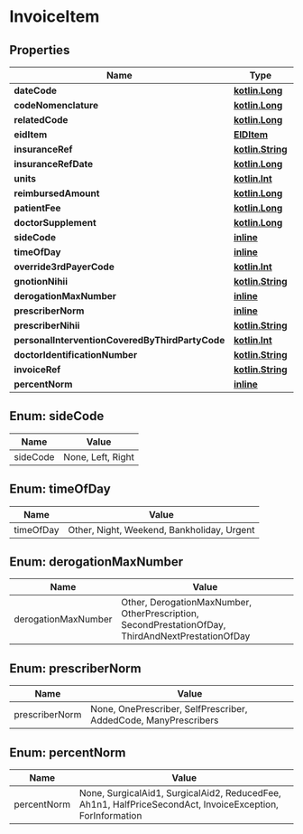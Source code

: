 # InvoiceItem

## Properties
Name | Type | Description | Notes
------------ | ------------- | ------------- | -------------
**dateCode** | [**kotlin.Long**](.md) |  |  [optional]
**codeNomenclature** | [**kotlin.Long**](.md) |  | 
**relatedCode** | [**kotlin.Long**](.md) |  |  [optional]
**eidItem** | [**EIDItem**](EIDItem.md) |  |  [optional]
**insuranceRef** | [**kotlin.String**](.md) |  |  [optional]
**insuranceRefDate** | [**kotlin.Long**](.md) |  |  [optional]
**units** | [**kotlin.Int**](.md) |  | 
**reimbursedAmount** | [**kotlin.Long**](.md) |  | 
**patientFee** | [**kotlin.Long**](.md) |  | 
**doctorSupplement** | [**kotlin.Long**](.md) |  | 
**sideCode** | [**inline**](#SideCodeEnum) |  |  [optional]
**timeOfDay** | [**inline**](#TimeOfDayEnum) |  |  [optional]
**override3rdPayerCode** | [**kotlin.Int**](.md) |  |  [optional]
**gnotionNihii** | [**kotlin.String**](.md) |  |  [optional]
**derogationMaxNumber** | [**inline**](#DerogationMaxNumberEnum) |  |  [optional]
**prescriberNorm** | [**inline**](#PrescriberNormEnum) |  |  [optional]
**prescriberNihii** | [**kotlin.String**](.md) |  |  [optional]
**personalInterventionCoveredByThirdPartyCode** | [**kotlin.Int**](.md) |  |  [optional]
**doctorIdentificationNumber** | [**kotlin.String**](.md) |  |  [optional]
**invoiceRef** | [**kotlin.String**](.md) |  |  [optional]
**percentNorm** | [**inline**](#PercentNormEnum) |  |  [optional]

<a name="SideCodeEnum"></a>
## Enum: sideCode
Name | Value
---- | -----
sideCode | None, Left, Right

<a name="TimeOfDayEnum"></a>
## Enum: timeOfDay
Name | Value
---- | -----
timeOfDay | Other, Night, Weekend, Bankholiday, Urgent

<a name="DerogationMaxNumberEnum"></a>
## Enum: derogationMaxNumber
Name | Value
---- | -----
derogationMaxNumber | Other, DerogationMaxNumber, OtherPrescription, SecondPrestationOfDay, ThirdAndNextPrestationOfDay

<a name="PrescriberNormEnum"></a>
## Enum: prescriberNorm
Name | Value
---- | -----
prescriberNorm | None, OnePrescriber, SelfPrescriber, AddedCode, ManyPrescribers

<a name="PercentNormEnum"></a>
## Enum: percentNorm
Name | Value
---- | -----
percentNorm | None, SurgicalAid1, SurgicalAid2, ReducedFee, Ah1n1, HalfPriceSecondAct, InvoiceException, ForInformation
